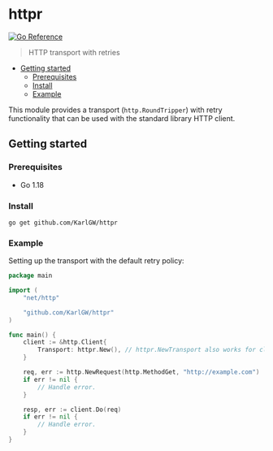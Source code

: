 # httpr

[![Go Reference](https://pkg.go.dev/badge/github.com/KarlGW/httpr.svg)](https://pkg.go.dev/github.com/KarlGW/httpr)

> HTTP transport with retries

* [Getting started](#getting-started)
  * [Prerequisites](#prerequisites)
  * [Install](#install)
  * [Example](#example)


This module provides a transport (`http.RoundTripper`) with retry functionality that can be used with the standard library HTTP client.

## Getting started

### Prerequisites

* Go 1.18

### Install

```
go get github.com/KarlGW/httpr
```

### Example

Setting up the transport with the default retry policy:

```go
package main

import (
    "net/http"

    "github.com/KarlGW/httpr"
)

func main() {
    client := &http.Client{
        Transport: httpr.New(), // httpr.NewTransport also works for clarity.
    }

    req, err := http.NewRequest(http.MethodGet, "http://example.com")
    if err != nil {
        // Handle error.
    }

    resp, err := client.Do(req)
    if err != nil {
        // Handle error.
    }
}
```
